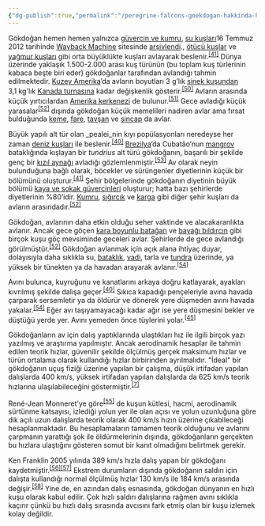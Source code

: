 ```yaml
---
{"dg-publish":true,"permalink":"/peregrine-falcons-goekdogan-hakkinda-hersey/peregrine-falcons-psikoloji-ve-oezellikleri/02-na-n-avlanma-ve-beslenme/"}
---
```




Gökdoğan hemen hemen yalnızca [güvercin ve kumru](https://tr.wikipedia.org/wiki/G%C3%BCvercingiller "Güvercingiller"), [su kuşları](https://tr.wikipedia.org/wiki/Kategori:Su_ku%C5%9Flar%C4%B1)16 Temmuz 2012 tarihinde [Wayback Machine](https://tr.wikipedia.org/wiki/Wayback_Machine "Wayback Machine") sitesinde [arşivlendi](https://web.archive.org/web/20120716051924/http://tr.wikipedia.org/wiki/Kategori:Su_ku%C5%9Flar%C4%B1)., [ötücü kuşlar](https://tr.wikipedia.org/wiki/%C3%96t%C3%BCc%C3%BC_ku%C5%9Flar "Ötücü kuşlar") ve [yağmur kuşları](https://tr.wikipedia.org/wiki/Ya%C4%9Fmur_ku%C5%9Flar%C4%B1 "Yağmur kuşları") gibi orta büyüklükte kuşları avlayarak beslenir.<sup id="cite_ref-Beckstead_41-2"><a href="https://tr.wikipedia.org/wiki/Baya%C4%9F%C4%B1_do%C4%9Fan#cite_note-Beckstead-41"><span>[</span>41<span>]</span></a></sup> Dünya üzerinde yaklaşık 1.500-2.000 arası kuş türünün (bu toplam kuş türlerinin kabaca beşte biri eder) gökdoğanlar tarafından avlandığı tahmin edilmektedir. [Kuzey Amerika](https://tr.wikipedia.org/wiki/Kuzey_Amerika "Kuzey Amerika")’da avların boyutları 3 g’lık [sinek kuşundan](https://tr.wikipedia.org/wiki/Sinek_ku%C5%9Fu "Sinek kuşu") 3,1 kg'lık [Kanada turnasına](https://tr.wikipedia.org/wiki/Kanada_turnas%C4%B1 "Kanada turnası") kadar değişkenlik gösterir.<sup id="cite_ref-50"><a href="https://tr.wikipedia.org/wiki/Baya%C4%9F%C4%B1_do%C4%9Fan#cite_note-50"><span>[</span>50<span>]</span></a></sup> Avların arasında küçük yırtıcılardan [Amerika kerkenezi](https://tr.wikipedia.org/wiki/Amerika_kerkenezi "Amerika kerkenezi") de bulunur.<sup id="cite_ref-51"><a href="https://tr.wikipedia.org/wiki/Baya%C4%9F%C4%B1_do%C4%9Fan#cite_note-51"><span>[</span>51<span>]</span></a></sup> Gece avladığı küçük yarasalar<sup id="cite_ref-BB101_52-0"><a href="https://tr.wikipedia.org/wiki/Baya%C4%9F%C4%B1_do%C4%9Fan#cite_note-BB101-52"><span>[</span>52<span>]</span></a></sup> dışında gökdoğan küçük memelileri nadiren avlar ama fırsat bulduğunda [keme](https://tr.wikipedia.org/wiki/Keme "Keme"), [fare](https://tr.wikipedia.org/wiki/Fare "Fare"), [tavşan](https://tr.wikipedia.org/wiki/Tav%C5%9Fan "Tavşan") ve [sincap](https://tr.wikipedia.org/wiki/Sincap "Sincap") da avlar. 

Büyük yapılı alt tür olan _pealei_nin kıyı popülasyonları neredeyse her zaman [deniz kuşları](https://tr.wikipedia.org/wiki/Deniz_ku%C5%9Flar%C4%B1 "Deniz kuşları") ile beslenir.<sup id="cite_ref-Terres91_40-3"><a href="https://tr.wikipedia.org/wiki/Baya%C4%9F%C4%B1_do%C4%9Fan#cite_note-Terres91-40"><span>[</span>40<span>]</span></a></sup> [Brezilya](https://tr.wikipedia.org/wiki/Brezilya "Brezilya")’da Cubatão’nun [mangrov](https://tr.wikipedia.org/wiki/Mangrov "Mangrov") bataklığında kışlayan bir _tundrius_ alt türü gökdoğanın, başarılı bir şekilde genç bir [kızıl aynağı](https://tr.wikipedia.org/wiki/K%C4%B1z%C4%B1l_aynak "Kızıl aynak") avladığı gözlemlenmiştir.<sup id="cite_ref-53"><a href="https://tr.wikipedia.org/wiki/Baya%C4%9F%C4%B1_do%C4%9Fan#cite_note-53"><span>[</span>53<span>]</span></a></sup> Av olarak neyin bulunduğuna bağlı olarak, böcekler ve sürüngenler diyetlerinin küçük bir bölümünü oluşturur.<sup id="cite_ref-Beckstead_41-3"><a href="https://tr.wikipedia.org/wiki/Baya%C4%9F%C4%B1_do%C4%9Fan#cite_note-Beckstead-41"><span>[</span>41<span>]</span></a></sup> Şehir bölgelerinde gökdoğanın diyetinin büyük bölümü [kaya ve sokak güvercinleri](https://tr.wikipedia.org/wiki/Kaya_g%C3%BCvercini "Kaya güvercini") oluşturur; hatta bazı şehirlerde diyetlerinin %80’idir. [Kumru](https://tr.wikipedia.org/wiki/Kumru "Kumru"), [sığırcık](https://tr.wikipedia.org/wiki/S%C4%B1%C4%9F%C4%B1rc%C4%B1k "Sığırcık") ve [karga](https://tr.wikipedia.org/wiki/Karga "Karga") gibi diğer şehir kuşları da avların arasındadır.<sup id="cite_ref-BB101_52-1"><a href="https://tr.wikipedia.org/wiki/Baya%C4%9F%C4%B1_do%C4%9Fan#cite_note-BB101-52"><span>[</span>52<span>]</span></a></sup>

Gökdoğan, avlarının daha etkin olduğu seher vaktinde ve alacakaranlıkta avlanır. Ancak gece göçen [kara boyunlu batağan](https://tr.wikipedia.org/wiki/Kara_boyunlu_bata%C4%9Fan "Kara boyunlu batağan") ve [bayağı bıldırcın](https://tr.wikipedia.org/wiki/Baya%C4%9F%C4%B1_b%C4%B1ld%C4%B1rc%C4%B1n "Bayağı bıldırcın") gibi birçok kuşu göç mevsiminde geceleri avlar. Şehirlerde de gece avlandığı görülmüştür.<sup id="cite_ref-BB101_52-2"><a href="https://tr.wikipedia.org/wiki/Baya%C4%9F%C4%B1_do%C4%9Fan#cite_note-BB101-52"><span>[</span>52<span>]</span></a></sup> Gökdoğan avlanmak için açık alana ihtiyaç duyar, dolayısıyla daha sıklıkla su, [bataklık](https://tr.wikipedia.org/wiki/Batakl%C4%B1k "Bataklık"), [vadi](https://tr.wikipedia.org/wiki/Vadi "Vadi"), tarla ve [tundra](https://tr.wikipedia.org/wiki/Tundra "Tundra") üzerinde, ya yüksek bir tünekten ya da havadan arayarak avlanır.<sup id="cite_ref-Ehrlich92_54-0"><a href="https://tr.wikipedia.org/wiki/Baya%C4%9F%C4%B1_do%C4%9Fan#cite_note-Ehrlich92-54"><span>[</span>54<span>]</span></a></sup> 

Avını bulunca, kuyruğunu ve kanatlarını arkaya doğru katlayarak, ayakları kıvrılmış şekilde dalışa geçer.<sup id="cite_ref-Terres91_40-4"><a href="https://tr.wikipedia.org/wiki/Baya%C4%9F%C4%B1_do%C4%9Fan#cite_note-Terres91-40"><span>[</span>40<span>]</span></a></sup> Sıkıca kapadığı pençeleriyle avına havada çarparak sersemletir ya da öldürür ve dönerek yere düşmeden avını havada yakalar.<sup id="cite_ref-Ehrlich92_54-1"><a href="https://tr.wikipedia.org/wiki/Baya%C4%9F%C4%B1_do%C4%9Fan#cite_note-Ehrlich92-54"><span>[</span>54<span>]</span></a></sup> Eğer avı taşıyamayacağı kadar ağır ise yere düşmesini bekler ve düştüğü yerde yer. Avını yemeden önce tüylerini yolar.<sup id="cite_ref-Wisconsin_45-2"><a href="https://tr.wikipedia.org/wiki/Baya%C4%9F%C4%B1_do%C4%9Fan#cite_note-Wisconsin-45"><span>[</span>45<span>]</span></a></sup>

Gökdoğanların av için dalış yaptıklarında ulaştıkları hız ile ilgili birçok yazı yazılmış ve araştırma yapılmıştır. Ancak aerodinamik hesaplar ile tahmin edilen teorik hızlar, güvenilir şekilde ölçülmüş gerçek maksimum hızlar ve türün ortalama olarak kullandığı hızlar birbirinden ayrılmalıdır. "İdeal" bir gökdoğanın uçuş fiziği üzerine yapılan bir çalışma, düşük irtifadan yapılan dalışlarda 400 km/s, yüksek irtifadan yapılan dalışlarda da 625 km/s teorik hızlarına ulaşılabileceğini göstermiştir.<sup id="cite_ref-Tucker_7-2"><a href="https://tr.wikipedia.org/wiki/Baya%C4%9F%C4%B1_do%C4%9Fan#cite_note-Tucker-7"><span>[</span>7<span>]</span></a></sup> 

René-Jean Monneret’ye göre<sup id="cite_ref-monneret_55-0"><a href="https://tr.wikipedia.org/wiki/Baya%C4%9F%C4%B1_do%C4%9Fan#cite_note-monneret-55"><span>[</span>55<span>]</span></a></sup> de kuşun kütlesi, hacmi, aerodinamik sürtünme katsayısı, izlediği yolun yer ile olan açısı ve yolun uzunluğuna göre dik açılı uzun dalışlarda teorik olarak 400 km/s hızın üzerine çıkabileceği hesaplanmaktadır. Bu hesaplamaların tamamen teorik olduğunu ve avlarını çarpmanın yarattığı şok ile öldürmelerinin dışında, gökdoğanların gerçekten bu hızlara ulaştığını gösteren somut bir kanıt olmadığını belirtmek gerekir.

Ken Franklin 2005 yılında 389 km/s hızla dalış yapan bir gökdoğanı kaydetmiştir.<sup id="cite_ref-56"><a href="https://tr.wikipedia.org/wiki/Baya%C4%9F%C4%B1_do%C4%9Fan#cite_note-56"><span>[</span>56<span>]</span></a></sup><sup id="cite_ref-57"><a href="https://tr.wikipedia.org/wiki/Baya%C4%9F%C4%B1_do%C4%9Fan#cite_note-57"><span>[</span>57<span>]</span></a></sup> Ekstrem durumların dışında gökdoğanın saldırı için dalışta kullandığı normal ölçülmüş hızlar 130 km/s ile 184 km/s arasında değişir.<sup id="cite_ref-58"><a href="https://tr.wikipedia.org/wiki/Baya%C4%9F%C4%B1_do%C4%9Fan#cite_note-58"><span>[</span>58<span>]</span></a></sup> Yine de, en azından dalış esnasında, gökdoğan dünyanın en hızlı kuşu olarak kabul edilir. Çok hızlı saldırı dalışlarına rağmen avını sıklıkla kaçırır çünkü bu hızlı dalış sırasında avcısını fark etmiş olan bir kuşu izlemek kolay değildir.